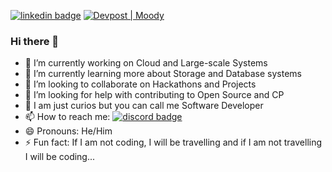 [![linkedin badge](https://img.shields.io/endpoint?label=Linkedin&logo=Linkedin&style=flat-square&url=https%3A%2F%2Flinkedin.com%2Fin%2Fpinaksawhney)](https://www.linkedin.com/in/pinaksawhney/)  [![Devpost | Moody](https://badges.devpost-shields.com/get-badge?name=Moody&id=moody-5romwl&type=big-logo&style=popout)](https://devpost.com/software/moody-5romwl)

### Hi there 👋

- 🔭 I’m currently working on Cloud and Large-scale Systems
- 🌱 I’m currently learning more about Storage and Database systems
- 👯 I’m looking to collaborate on Hackathons and Projects
- 🤔 I’m looking for help with contributing to Open Source and CP
- 💬 I am just curios but you can call me Software Developer
- 📫 How to reach me:   [![discord badge](https://img.shields.io/discord/802033003298684958?logo=discord)](https://discord.gg/7x5vhv89)
- 😄 Pronouns: He/Him
- ⚡ Fun fact: If I am not coding, I will be travelling and if I am not travelling I will be coding...
